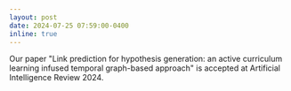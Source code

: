 ```yaml
---
layout: post
date: 2024-07-25 07:59:00-0400
inline: true
---
```


Our paper "Link prediction for hypothesis generation: an active curriculum learning infused temporal graph-based approach" is accepted at Artificial Intelligence Review 2024.